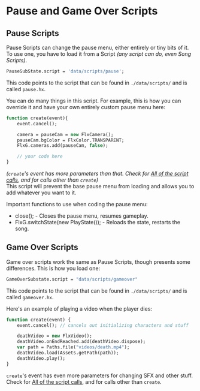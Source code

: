 # Pause and Game Over Scripts

## Pause Scripts
Pause Scripts can change the pause menu, either entirely or tiny bits of it.<br>
To use one, you have to load it from a Script *(any script can do, even Song Scripts)*.
```haxe
PauseSubState.script = 'data/scripts/pause';
```
This code points to the script that can be found in ``./data/scripts/`` and is called ``pause.hx``.

You can do many things in this script. For example, this is how you can override it and have your own entirely custom pause menu here:
```haxe
function create(event){
    event.cancel();

    camera = pauseCam = new FlxCamera();
    pauseCam.bgColor = FlxColor.TRANSPARENT;
    FlxG.cameras.add(pauseCam, false);

    // your code here
}
```
*(``create``'s event has more parameters than that. Check for <a href="../script-calls.md">All of the script calls</a>, and for calls other than ``create``)*<br>
This script will prevent the base pause menu from loading and allows you to add whatever you want to it.

Important functions to use when coding the pause menu:
- <syntax lang="haxe">close();</syntax> - Closes the pause menu, resumes gameplay.
- <syntax lang="haxe">FlxG.switchState(new PlayState());</syntax> - Reloads the state, restarts the song.

## Game Over Scripts
Game over scripts work the same as Pause Scripts, though presents some differences.
This is how you load one:
```haxe
GameOverSubstate.script = "data/scripts/gameover"
```
This code points to the script that can be found in ``./data/scripts/`` and is called ``gameover.hx``.

Here's an example of playing a video when the player dies:
```haxe
function create(event) {
    event.cancel(); // cancels out initializing characters and stuff

    deathVideo = new FlxVideo();
    deathVideo.onEndReached.add(deathVideo.dispose);
    var path = Paths.file("videos/death.mp4");
	deathVideo.load(Assets.getPath(path));
	deathVideo.play();
}
```

``create``'s event has even more parameters for changing SFX and other stuff. Check for <a href="../script-calls.md">All of the script calls</a>, and for calls other than ``create``.